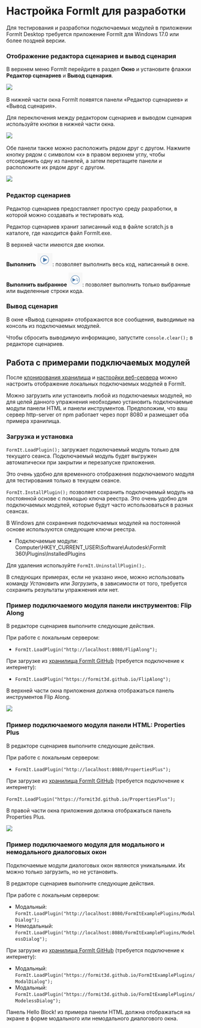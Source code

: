 # Настройка FormIt для разработки

Для тестирования и разработки подключаемых модулей в приложении FormIt Desktop требуется приложение FormIt для Windows 17.0 или более поздней версии.

### **Отображение редактора сценариев и вывод сценария**

В верхнем меню FormIt перейдите в раздел **Окно** и установите флажки **Редактор сценариев** и **Вывод сценария**.

![](https://formit3d.github.io/FormItExamplePlugins/docs/images/EnableDevelopmentWindows.PNG)

В нижней части окна FormIt появятся панели «Редактор сценариев» и «Вывод сценария».

Для переключения между редактором сценариев и выводом сценария используйте кнопки в нижней части окна.

![](https://formit3d.github.io/FormItExamplePlugins/docs/images/ScriptEditorDefaultState.PNG)

Обе панели также можно расположить рядом друг с другом. Нажмите кнопку рядом с символом «x» в правом верхнем углу, чтобы отсоединить одну из панелей, а затем перетащите панели и расположите их рядом друг с другом.

![](https://formit3d.github.io/FormItExamplePlugins/docs/images/ScriptEditor+ScriptOutputConfiguration.gif)

### **Редактор сценариев**

Редактор сценариев предоставляет простую среду разработки, в которой можно создавать и тестировать код.

Редактор сценариев хранит записанный код в файле scratch.js в каталоге, где находится файл FormIt.exe.

В верхней части имеются две кнопки.

**Выполнить** ![](<../../../.gitbook/assets/image (8) (1).png>): позволяет выполнить весь код, написанный в окне.

**Выполнить выбранное** ![](<../../../.gitbook/assets/image (52).png>): позволяет выполнить только выбранные или выделенные строки кода.

### **Вывод сценария**

В окне «Вывод сценария» отображаются все сообщения, выводимые на консоль из подключаемых модулей.

Чтобы сбросить выводимую информацию, запустите `console.clear();` в редакторе сценариев.

## Работа с примерами подключаемых модулей

После [клонирования хранилища](cloning-a-sample-plugin.md) и [настройки веб-сервера](hosting-a-plugin-on-a-local-server.md) можно настроить отображение локальных подключаемых модулей в FormIt.

Можно загрузить или установить любой из подключаемых модулей, но для целей данного упражнения необходимо установить подключаемые модули панели HTML и панели инструментов. Предположим, что ваш сервер http-server от npm работает через порт 8080 и размещает оба примера хранилища.

### **Загрузка и установка**

`FormIt.LoadPlugin();` загружает подключаемый модуль только для текущего сеанса. Подключаемый модуль будет выгружен автоматически при закрытии и перезапуске приложения.

Это очень удобно для временного отображения подключаемого модуля для тестирования только в текущем сеансе.

`FormIt.InstallPlugin();` позволяет сохранить подключаемый модуль на постоянной основе с помощью ключа реестра. Это очень удобно для подключаемых модулей, которые будут часто использоваться в разных сеансах.

В Windows для сохранения подключаемых модулей на постоянной основе используются следующие ключи реестра.

* Подключаемые модули: Computer\\HKEY_CURRENT_USER\\Software\\Autodesk\\FormIt 360\\Plugins\\InstalledPlugins

Для удаления используйте `FormIt.UninstallPlugin();`.

В следующих примерах, если не указано иное, можно использовать команду _Установить_ или _Загрузить_, в зависимости от того, требуется сохранить результаты упражнения или нет.

### **Пример подключаемого модуля панели инструментов: Flip Along**

В редакторе сценариев выполните следующие действия.

При работе с локальным сервером:

* `FormIt.LoadPlugin("http://localhost:8080/FlipAlong");`

При загрузке из [хранилища FormIt GitHub](https://github.com/FormIt3D/) (требуется подключение к интернету):

* `FormIt.LoadPlugin("https://formit3d.github.io/FlipAlong");`

В верхней части окна приложения должна отображаться панель инструментов Flip Along.

![](https://formit3d.github.io/FormItExamplePlugins/docs/images/FlipAlongToolbar.PNG)

### **Пример подключаемого модуля панели HTML: Properties Plus**

В редакторе сценариев выполните следующие действия.

При работе с локальным сервером:

* `FormIt.LoadPlugin("http://localhost:8080/PropertiesPlus");`

При загрузке из [хранилища FormIt GitHub](https://github.com/FormIt3D/) (требуется подключение к интернету):

`FormIt.LoadPlugin("https://formit3d.github.io/PropertiesPlus");`

В правой части окна приложения должна отображаться панель Properties Plus.

![](https://formit3d.github.io/FormItExamplePlugins/docs/images/PropertiesPlusPanel.png)

### **Пример подключаемого модуля для модального и немодального диалоговых окон**

Подключаемые модули диалоговых окон являются уникальными. Их можно только загрузить, но не установить.

В редакторе сценариев выполните следующие действия.

При работе с локальным сервером:

* Модальный: `FormIt.LoadPlugin("http://localhost:8080/FormItExamplePlugins/ModalDialog");`
* Немодальный: `FormIt.LoadPlugin("http://localhost:8080/FormItExamplePlugins/ModelessDialog");`

При загрузке из [хранилища FormIt GitHub](https://github.com/FormIt3D/) (требуется подключение к интернету):

* Модальный: `FormIt.LoadPlugin("https://formit3d.github.io/FormItExamplePlugins/ModalDialog");`
* Модальный: `FormIt.LoadPlugin("https://formit3d.github.io/FormItExamplePlugins/ModelessDialog");`

Панель Hello Block! из примера панели HTML должна отображаться на экране в форме модального или немодального диалогового окна.
